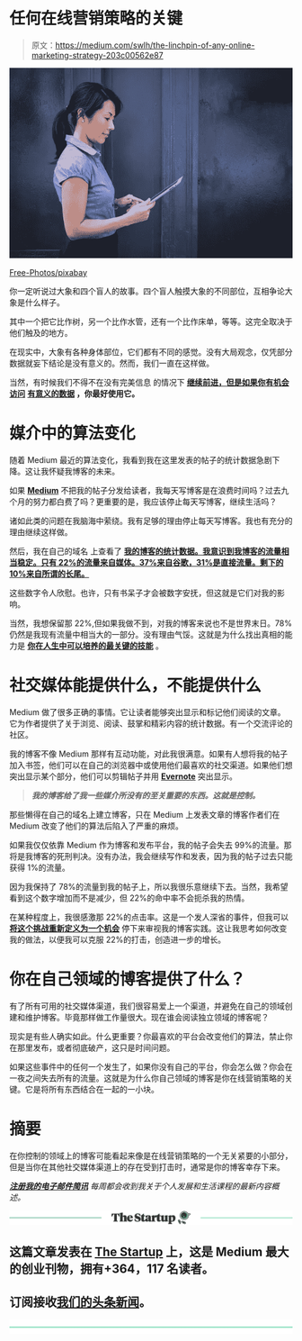 # 任何在线营销策略的关键

> 原文：<https://medium.com/swlh/the-linchpin-of-any-online-marketing-strategy-203c00562e87>

![](img/09da2b2f70e01fb5616338eec4e783cb.png)

[Free-Photos/pixabay](https://pixabay.com/en/woman-person-business-professional-801872/)

你一定听说过大象和四个盲人的故事。四个盲人触摸大象的不同部位，互相争论大象是什么样子。

其中一个把它比作树，另一个比作水管，还有一个比作床单，等等。这完全取决于他们触及的地方。

在现实中，大象有各种身体部位，它们都有不同的感觉。没有大局观念，仅凭部分数据就妄下结论是没有意义的。然而，我们一直在这样做。

当然，有时候我们不得不在没有完美信息 的情况下 [**继续前进，但是如果你有机会访问**](https://ideavisionaction.com/personal-development/game-theory-relationships-entrepreneurship/) **[**有意义的数据**](https://ideavisionaction.com/marketing/data-is-the-gold-if-you-know-how-to-use-it/) ，你最好使用它。**

# 媒介中的算法变化

随着 Medium 最近的算法变化，我看到我在这里发表的帖子的统计数据急剧下降。这让我怀疑我博客的未来。

如果 [**Medium**](/@bbilgin) 不把我的帖子分发给读者，我每天写博客是在浪费时间吗？过去九个月的努力都白费了吗？更重要的是，我应该停止每天写博客，继续生活吗？

诸如此类的问题在我脑海中萦绕。我有足够的理由停止每天写博客。我也有充分的理由继续这样做。

然后，我在自己的域名 上查看了 [**我的博客的统计数据。我意识到我博客的流量相当稳定。只有 22%的流量来自媒体。37%来自谷歌，31%是直接流量。剩下的 10%来自所谓的长尾。**](https://ideavisionaction.com/)

这些数字令人欣慰。也许，只有书呆子才会被数字安抚，但这就是它们对我的影响。

当然，我想保留那 22%,但如果我做不到，对我的博客来说也不是世界末日。78%仍然是我现有流量中相当大的一部分。没有理由气馁。这就是为什么找出真相的能力是 [**你在人生中可以培养的最关键的技能**](https://ideavisionaction.com/personal-development/the-only-skill-you-need-to-succeed-in-life/) 。

# 社交媒体能提供什么，不能提供什么

Medium 做了很多正确的事情。它让读者能够突出显示和标记他们阅读的文章。它为作者提供了关于浏览、阅读、鼓掌和精彩内容的统计数据。有一个交流评论的社区。

我的博客不像 Medium 那样有互动功能，对此我很满意。如果有人想将我的帖子加入书签，他们可以在自己的浏览器中或使用他们最喜欢的社交渠道。如果他们想突出显示某个部分，他们可以剪辑帖子并用 [**Evernote**](https://ideavisionaction.com/productivity/the-app-that-i-use-the-most/) 突出显示。

> ***我的博客给了我一些媒介所没有的至关重要的东西。这就是控制。***

那些懒得在自己的域名上建立博客，只在 Medium 上发表文章的博客作者们在 Medium 改变了他们的算法后陷入了严重的麻烦。

如果我仅仅依靠 Medium 作为博客和发布平台，我的帖子会失去 99%的流量。那将是我博客的死刑判决。没有办法，我会继续写作和发表，因为我的帖子过去只能获得 1%的流量。

因为我保持了 78%的流量到我的帖子上，所以我很乐意继续下去。当然，我希望看到这个数字增加而不是减少，但 22%的命中率不会扼杀我的热情。

在某种程度上，我很感激那 22%的点击率。这是一个发人深省的事件，但我可以 [**将这个挑战重新定义为一个机会**](https://ideavisionaction.com/personal-development/reframe-your-challenges-as-opportunities/) 停下来审视我的博客实践。这让我思考如何改变我的做法，以便我可以克服 22%的打击，创造进一步的增长。

# 你在自己领域的博客提供了什么？

有了所有可用的社交媒体渠道，我们很容易爱上一个渠道，并避免在自己的领域创建和维护博客。毕竟那样做工作量很大。现在谁会阅读独立领域的博客呢？

现实是有些人确实如此。什么更重要？你最喜欢的平台会改变他们的算法，禁止你在那里发布，或者彻底破产，这只是时间问题。

如果这些事件中的任何一个发生了，如果你没有自己的平台，你会怎么做？你会在一夜之间失去所有的流量。这就是为什么你自己领域的博客是你在线营销策略的关键。它是将所有东西结合在一起的一小块。

# 摘要

在你控制的领域上的博客可能看起来像是在线营销策略的一个无关紧要的小部分，但是当你在其他社交媒体渠道上的存在受到打击时，通常是你的博客幸存下来。

[***注册我的电子邮件简讯***](https://ideavisionaction.com/email-newsletter/) *每周都会收到我关于个人发展和生活课程的最新内容概述。*

[![](img/308a8d84fb9b2fab43d66c117fcc4bb4.png)](https://medium.com/swlh)

## 这篇文章发表在 [The Startup](https://medium.com/swlh) 上，这是 Medium 最大的创业刊物，拥有+364，117 名读者。

## 订阅接收[我们的头条新闻](http://growthsupply.com/the-startup-newsletter/)。

[![](img/b0164736ea17a63403e660de5dedf91a.png)](https://medium.com/swlh)